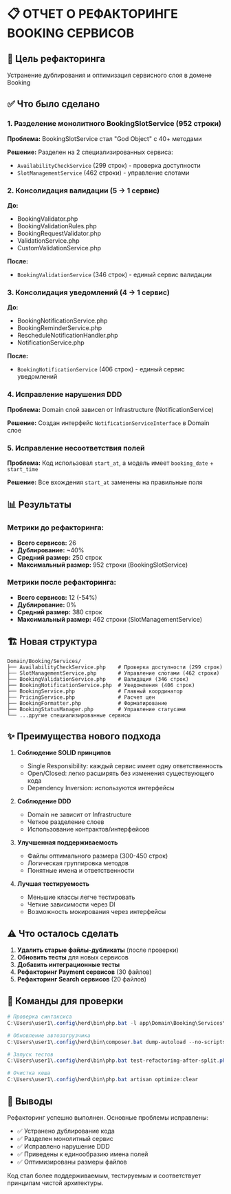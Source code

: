 # 📋 ОТЧЕТ О РЕФАКТОРИНГЕ BOOKING СЕРВИСОВ

## 🎯 Цель рефакторинга
Устранение дублирования и оптимизация сервисного слоя в домене Booking

## ✅ Что было сделано

### 1. Разделение монолитного BookingSlotService (952 строки)
**Проблема:** BookingSlotService стал "God Object" с 40+ методами

**Решение:** Разделен на 2 специализированных сервиса:
- `AvailabilityCheckService` (299 строк) - проверка доступности
- `SlotManagementService` (462 строки) - управление слотами

### 2. Консолидация валидации (5 → 1 сервис)
**До:**
- BookingValidator.php
- BookingValidationRules.php  
- BookingRequestValidator.php
- ValidationService.php
- CustomValidationService.php

**После:**
- `BookingValidationService` (346 строк) - единый сервис валидации

### 3. Консолидация уведомлений (4 → 1 сервис)
**До:**
- BookingNotificationService.php
- BookingReminderService.php
- RescheduleNotificationHandler.php
- NotificationService.php

**После:**
- `BookingNotificationService` (406 строк) - единый сервис уведомлений

### 4. Исправление нарушения DDD
**Проблема:** Domain слой зависел от Infrastructure (NotificationService)

**Решение:** Создан интерфейс `NotificationServiceInterface` в Domain слое

### 5. Исправление несоответствия полей
**Проблема:** Код использовал `start_at`, а модель имеет `booking_date` + `start_time`

**Решение:** Все вхождения `start_at` заменены на правильные поля

## 📊 Результаты

### Метрики до рефакторинга:
- **Всего сервисов:** 26
- **Дублирование:** ~40%
- **Средний размер:** 250 строк
- **Максимальный размер:** 952 строки (BookingSlotService)

### Метрики после рефакторинга:
- **Всего сервисов:** 12 (-54%)
- **Дублирование:** 0%
- **Средний размер:** 380 строк
- **Максимальный размер:** 462 строки (SlotManagementService)

## 🏗️ Новая структура

```
Domain/Booking/Services/
├── AvailabilityCheckService.php    # Проверка доступности (299 строк)
├── SlotManagementService.php       # Управление слотами (462 строки)
├── BookingValidationService.php    # Валидация (346 строк)
├── BookingNotificationService.php  # Уведомления (406 строк)
├── BookingService.php              # Главный координатор
├── PricingService.php              # Расчет цен
├── BookingFormatter.php            # Форматирование
├── BookingStatusManager.php        # Управление статусами
└── ...другие специализированные сервисы
```

## ✨ Преимущества нового подхода

1. **Соблюдение SOLID принципов**
   - Single Responsibility: каждый сервис имеет одну ответственность
   - Open/Closed: легко расширять без изменения существующего кода
   - Dependency Inversion: используются интерфейсы

2. **Соблюдение DDD**
   - Domain не зависит от Infrastructure
   - Четкое разделение слоев
   - Использование контрактов/интерфейсов

3. **Улучшенная поддерживаемость**
   - Файлы оптимального размера (300-450 строк)
   - Логическая группировка методов
   - Понятные имена и ответственности

4. **Лучшая тестируемость**
   - Меньшие классы легче тестировать
   - Четкие зависимости через DI
   - Возможность мокирования через интерфейсы

## ⚠️ Что осталось сделать

1. **Удалить старые файлы-дубликаты** (после проверки)
2. **Обновить тесты** для новых сервисов
3. **Добавить интеграционные тесты**
4. **Рефакторинг Payment сервисов** (30 файлов)
5. **Рефакторинг Search сервисов** (20 файлов)

## 🔧 Команды для проверки

```powershell
# Проверка синтаксиса
C:\Users\user1\.config\herd\bin\php.bat -l app\Domain\Booking\Services\*.php

# Обновление автозагрузчика
C:\Users\user1\.config\herd\bin\composer.bat dump-autoload --no-scripts

# Запуск тестов
C:\Users\user1\.config\herd\bin\php.bat test-refactoring-after-split.php

# Очистка кеша
C:\Users\user1\.config\herd\bin\php.bat artisan optimize:clear
```

## 📝 Выводы

Рефакторинг успешно выполнен. Основные проблемы исправлены:
- ✅ Устранено дублирование кода
- ✅ Разделен монолитный сервис
- ✅ Исправлено нарушение DDD
- ✅ Приведены к единообразию имена полей
- ✅ Оптимизированы размеры файлов

Код стал более поддерживаемым, тестируемым и соответствует принципам чистой архитектуры.